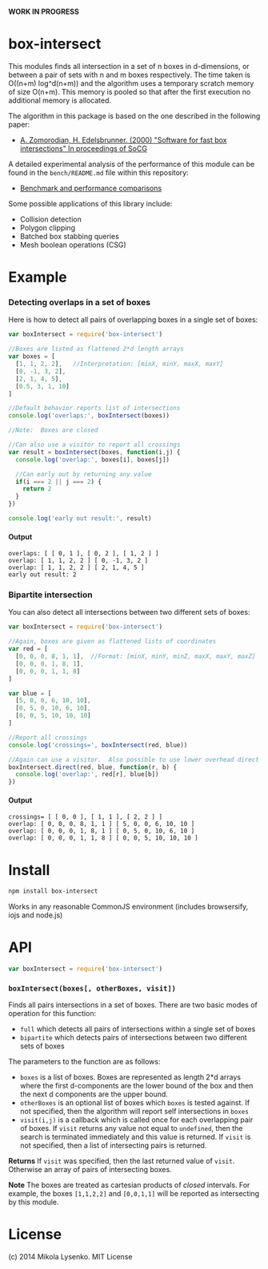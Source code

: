 **WORK IN PROGRESS**

box-intersect
=============
This modules finds all intersection in a set of n boxes in d-dimensions, or between a pair of sets with n and m boxes respectively.  The time taken is O((n+m) log^d(n+m)) and the algorithm uses a temporary scratch memory of size O(n+m).  This memory is pooled so that after the first execution no additional memory is allocated.

The algorithm in this package is based on the one described in the following paper:

* [A. Zomorodian, H. Edelsbrunner. (2000) "Software for fast box intersections" In proceedings of SoCG](http://pub.ist.ac.at/~edels/Papers/2002-J-01-FastBoxIntersection.pdf)

A detailed experimental analysis of the performance of this module can be found in the `bench/README.md` file within this repository:

* [Benchmark and performance comparisons](https://github.com/mikolalysenko/box-intersect/blob/master/bench/README.md#benchmark-overview)

Some possible applications of this library include:

* Collision detection
* Polygon clipping
* Batched box stabbing queries
* Mesh boolean operations (CSG)

# Example

### Detecting overlaps in a set of boxes

Here is how to detect all pairs of overlapping boxes in a single set of boxes:

```javascript
var boxIntersect = require('box-intersect')

//Boxes are listed as flattened 2*d length arrays
var boxes = [
  [1, 1, 2, 2],   //Interpretation: [minX, minY, maxX, maxY]
  [0, -1, 3, 2],
  [2, 1, 4, 5],
  [0.5, 3, 1, 10]
]

//Default behavior reports list of intersections
console.log('overlaps:', boxIntersect(boxes))

//Note:  Boxes are closed

//Can also use a visitor to report all crossings
var result = boxIntersect(boxes, function(i,j) {
  console.log('overlap:', boxes[i], boxes[j])

  //Can early out by returning any value
  if(i === 2 || j === 2) {
    return 2
  }
})

console.log('early out result:', result)
```

#### Output

```
overlaps: [ [ 0, 1 ], [ 0, 2 ], [ 1, 2 ] ]
overlap: [ 1, 1, 2, 2 ] [ 0, -1, 3, 2 ]
overlap: [ 1, 1, 2, 2 ] [ 2, 1, 4, 5 ]
early out result: 2
```

### Bipartite intersection

You can also detect all intersections between two different sets of boxes:

```javascript
var boxIntersect = require('box-intersect')

//Again, boxes are given as flattened lists of coordinates
var red = [
  [0, 0, 0, 8, 1, 1],  //Format: [minX, minY, minZ, maxX, maxY, maxZ]
  [0, 0, 0, 1, 8, 1],
  [0, 0, 0, 1, 1, 8]
]

var blue = [
  [5, 0, 0, 6, 10, 10],
  [0, 5, 0, 10, 6, 10],
  [0, 0, 5, 10, 10, 10]
]

//Report all crossings
console.log('crossings=', boxIntersect(red, blue))

//Again can use a visitor.  Also possible to use lower overhead direct wrapper.
boxIntersect.direct(red, blue, function(r, b) {
  console.log('overlap:', red[r], blue[b])
})
```

#### Output

```
crossings= [ [ 0, 0 ], [ 1, 1 ], [ 2, 2 ] ]
overlap: [ 0, 0, 0, 8, 1, 1 ] [ 5, 0, 0, 6, 10, 10 ]
overlap: [ 0, 0, 0, 1, 8, 1 ] [ 0, 5, 0, 10, 6, 10 ]
overlap: [ 0, 0, 0, 1, 1, 8 ] [ 0, 0, 5, 10, 10, 10 ]
```

# Install

```sh
npm install box-intersect
```

Works in any reasonable CommonJS environment (includes browsersify, iojs and node.js)

# API

```javascript
var boxIntersect = require('box-intersect')
```

### `boxIntersect(boxes[, otherBoxes, visit])`

Finds all pairs intersections in a set of boxes.  There are two basic modes of operation for this function:

* `full` which detects all pairs of intersections within a single set of boxes
* `bipartite` which detects pairs of intersections between two different sets of boxes

The parameters to the function are as follows:

* `boxes` is a list of boxes.  Boxes are represented as length 2*d arrays where the first d-components are the lower bound of the box and then the next d components are the upper bound.
* `otherBoxes` is an optional list of boxes which `boxes` is tested against.  If not specified, then the algorithm will report self intersections in `boxes`
* `visit(i,j)` is a callback which is called once for each overlapping pair of boxes.  If `visit` returns any value not equal to `undefined`, then the search is terminated immediately and this value is returned.  If `visit` is not specified, then a list of intersecting pairs is returned.

**Returns** If `visit` was specified, then the last returned value of `visit`.  Otherwise an array of pairs of intersecting boxes.

**Note** The boxes are treated as cartesian products of *closed* intervals.  For example, the boxes `[1,1,2,2]` and `[0,0,1,1]` will be reported as intersecting by this module.

# License

(c) 2014 Mikola Lysenko. MIT License